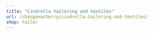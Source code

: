 ```yaml
---
title: "Cindrella tailoring and textiles"
url: /changanacherry/cindrella-tailoring-and-textiles/
shop: tailor
---
```


